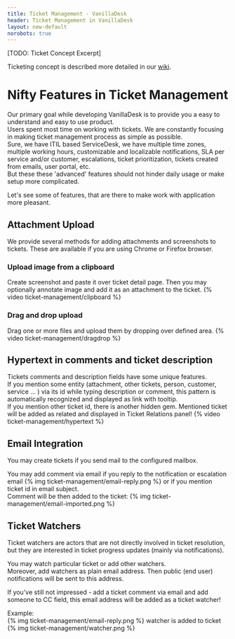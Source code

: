 ```yaml
---
title: Ticket Management - VanillaDesk
header: Ticket Management in VanillaDesk
layout: new-default
norobots: true
---
```


[TODO: Ticket Concept Excerpt]

Ticketing concept is described more detailed in our [wiki][ticket-concept]. 

Nifty Features in Ticket Management
===================================

Our primary goal while developing VanillaDesk is to provide you a easy to understand and easy to use product.  
Users spent most time on working with tickets. We are constantly focusing in making ticket management process as simple as possible.   
Sure, we have ITIL based ServiceDesk, we have multiple time zones, multiple working hours, customizable and localizable notifications, SLA per service and/or customer,  escalations, ticket prioritization, tickets created from emails, user portal, etc.  
But these these 'advanced' features should not hinder daily usage or make setup more complicated.

Let's see some of features, that are there to make work with application more pleasant.

## Attachment Upload ##
We provide several methods for adding attachments and screenshots to tickets. 
These are available if you are using Chrome or Firefox browser.

### Upload image from a clipboard ###
Create screenshot and paste it over ticket detail page. Then you may optionally annotate image and 
add it as an attachment to the ticket.
{% video ticket-management/clipboard %}

### Drag and drop upload ###
Drag one or more files and upload them by dropping over defined area.
{% video ticket-management/dragdrop %}

## Hypertext in comments and ticket description ##
Tickets comments and description fields have some unique features.   
If you mention some entity (attachment, other tickets, person, customer, service … ) via its id 
while typing description or comment, this pattern is automatically recognized and displayed as link with tooltip.  
If you mention other ticket id, there is another hidden gem. Mentioned ticket will be added as related 
and displayed in Ticket Relations panel!
{% video ticket-management/hypertext %}

## Email Integration ##
You may create tickets if you send mail to the configured mailbox.

You may add comment via email if you reply to the notification or escalation email 
{% img ticket-management/email-reply.png %}
or if you mention ticket id in email subject.  
Comment will be then added to the ticket:
{% img ticket-management/email-imported.png %}


## Ticket Watchers ##
Ticket watchers are actors that are not directly involved in ticket resolution, but they are interested 
in ticket progress updates (mainly via notifications).

You may watch particular ticket or add other watchers.  
Moreover, add watchers as plain email address. Then public (end user) notifications will be sent to this address.

If you've still not impressed - add a ticket comment via email and add someone to CC field, 
this email address will be added as a ticket watcher!

Example:  
{% img ticket-management/email-reply.png %}
watcher is added to ticket
{% img ticket-management/watcher.png %}








[ticket-concept]: http://wiki.vanilladesk.com/display/doc/Ticket
